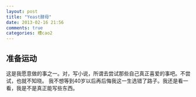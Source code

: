 ```yaml
---
layout: post
title: "Yeast酵母"
date: 2013-02-16 21:56
comments: true
categories: 槽cao2
---
```


准备运动
-------
这是我愿意做的事之一。对，写小说，所谓去尝试那些自己真正喜爱的事吧。不尝试，也就不知晓。
我不想等到40岁以后再后悔我这一生选错了路子。我还是看一看，我是不是真正能写些东西。

